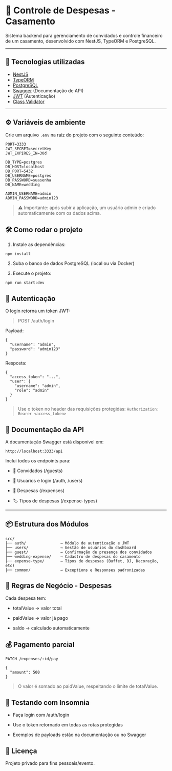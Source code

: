 # 💍 Controle de Despesas - Casamento

Sistema backend para gerenciamento de convidados e controle financeiro de um casamento, desenvolvido com NestJS, TypeORM e PostgreSQL.

---

## 🚀 Tecnologias utilizadas

- [NestJS](https://nestjs.com/)
- [TypeORM](https://typeorm.io/)
- [PostgreSQL](https://www.postgresql.org/)
- [Swagger](https://swagger.io/) (Documentação de API)
- [JWT](https://jwt.io/) (Autenticação)
- [Class Validator](https://github.com/typestack/class-validator)

---

## ⚙️ Variáveis de ambiente

Crie um arquivo `.env` na raiz do projeto com o seguinte conteúdo:

```env
PORT=3333
JWT_SECRET=secretKey
JWT_EXPIRES_IN=30d

DB_TYPE=postgres
DB_HOST=localhost
DB_PORT=5432
DB_USERNAME=postgres
DB_PASSWORD=suasenha
DB_NAME=wedding

ADMIN_USERNAME=admin
ADMIN_PASSWORD=admin123
```

> ⚠️ Importante: após subir a aplicação, um usuário admin é criado automaticamente com os dados acima.

## 🛠️ Como rodar o projeto

1. Instale as dependências:

```
npm install
```

2. Suba o banco de dados PostgreSQL (local ou via Docker)

3. Execute o projeto:

```
npm run start:dev
```

## 🔐 Autenticação

O login retorna um token JWT:

> POST /auth/login

Payload:

```
{
  "username": "admin",
  "password": "admin123"
}
```

Resposta:

```
{
  "access_token": "...",
  "user": {
    "username": "admin",
    "role": "admin"
  }
}
```

> Use o token no header das requisições protegidas:  `Authorization: Bearer <access_token>`

## 📘 Documentação da API

A documentação Swagger está disponível em:

```
http://localhost:3333/api
```

Inclui todos os endpoints para:

- 👥 Convidados (/guests)

- 🔐 Usuários e login (/auth, /users)

- 💸 Despesas (/expenses)

- 🏷️ Tipos de despesas (/expense-types)

---

## 📦 Estrutura dos Módulos

```
src/
├── auth/               → Módulo de autenticação e JWT
├── users/              → Gestão de usuários do dashboard
├── guest/              → Confirmação de presença dos convidados
├── wedding-expense/    → Cadastro de despesas do casamento
├── expense-type/       → Tipos de despesas (Buffet, DJ, Decoração, etc)
├── common/             → Exceptions e Responses padronizadas

```

## 🧠 Regras de Negócio - Despesas

Cada despesa tem:

- totalValue → valor total

- paidValue → valor já pago

- saldo → calculado automaticamente

## 💰 Pagamento parcial

```
PATCH /expenses/:id/pay

{
  "amount": 500
}
```

> O valor é somado ao paidValue, respeitando o limite de totalValue.

## 🧪 Testando com Insomnia

- Faça login com /auth/login

- Use o token retornado em todas as rotas protegidas

- Exemplos de payloads estão na documentação ou no Swagger

## 📄 Licença

Projeto privado para fins pessoais/evento.